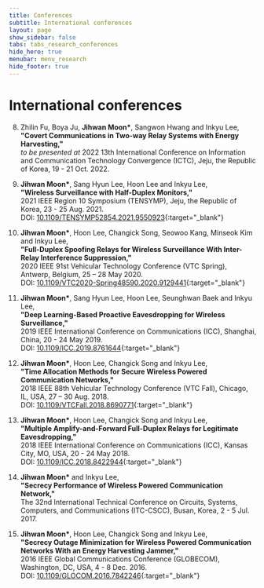 ```yaml
---
title: Conferences
subtitle: International conferences
layout: page
show_sidebar: false
tabs: tabs_research_conferences
hide_hero: true
menubar: menu_research
hide_footer: true
---
```


# International conferences

8. Zhilin Fu, Boya Ju, __Jihwan Moon*__, Sangwon Hwang and Inkyu Lee,       
__"Covert Communications in Two-way Relay Systems with Energy Harvesting,"__      
_to be presented at_ 2022 13th International Conference on Information and Communication Technology Convergence (ICTC), Jeju, the Republic of Korea, 19 - 21 Oct. 2022.      

7. __Jihwan Moon*__, Sang Hyun Lee, Hoon Lee and Inkyu Lee,       
__"Wireless Surveillance with Half-Duplex Monitors,"__      
2021 IEEE Region 10 Symposium (TENSYMP), Jeju, the Republic of Korea, 23 - 25 Aug. 2021.      
DOI: [10.1109/TENSYMP52854.2021.9550923](https://doi.org/10.1109/TENSYMP52854.2021.9550923){:target="_blank"}       

6. __Jihwan Moon*__, Hoon Lee, Changick Song, Seowoo Kang, Minseok Kim and Inkyu Lee,       
__"Full-Duplex Spoofing Relays for Wireless Surveillance With Inter-Relay Interference Suppression,"__      
2020 IEEE 91st Vehicular Technology Conference (VTC Spring), Antwerp, Belgium, 25 – 28 May 2020.        
DOI: [10.1109/VTC2020-Spring48590.2020.9129441](https://doi.org/10.1109/VTC2020-Spring48590.2020.9129441){:target="_blank"}       

5. __Jihwan Moon*__, Sang Hyun Lee, Hoon Lee, Seunghwan Baek and Inkyu Lee,     
__"Deep Learning-Based Proactive Eavesdropping for Wireless Surveillance,"__        
2019 IEEE International Conference on Communications (ICC), Shanghai, China, 20 - 24 May 2019.      
DOI: [10.1109/ICC.2019.8761644](https://doi.org/10.1109/ICC.2019.8761644){:target="_blank"}       

4. __Jihwan Moon*__, Hoon Lee, Changick Song and Inkyu Lee,     
__"Time Allocation Methods for Secure Wireless Powered Communication Networks,"__       
2018 IEEE 88th Vehicular Technology Conference (VTC Fall), Chicago, IL, USA, 27 – 30 Aug. 2018.     
DOI: [10.1109/VTCFall.2018.8690771](https://doi.org/10.1109/VTCFall.2018.8690771){:target="_blank"}       

3. __Jihwan Moon*__, Hoon Lee, Changick Song and Inkyu Lee,     
__"Multiple Amplify-and-Forward Full-Duplex Relays for Legitimate Eavesdropping,"__     
2018 IEEE International Conference on Communications (ICC), Kansas City, MO, USA, 20 - 24 May 2018.     
DOI: [10.1109/ICC.2018.8422944](https://doi.org/10.1109/ICC.2018.8422944){:target="_blank"}       

2. __Jihwan Moon*__ and Inkyu Lee,      
__"Secrecy Performance of Wireless Powered Communication Network,"__        
The 32nd International Technical Conference on Circuits, Systems, Computers, and Communications (ITC-CSCC), Busan, Korea, 2 - 5 Jul. 2017.      

1. __Jihwan Moon*__, Hoon Lee, Changick Song and Inkyu Lee,     
__"Secrecy Outage Minimization for Wireless Powered Communication Networks With an Energy Harvesting Jammer,"__     
2016 IEEE Global Communications Conference (GLOBECOM), Washington, DC, USA, 4 - 8 Dec. 2016.        
DOI: [10.1109/GLOCOM.2016.7842246](https://doi.org/10.1109/GLOCOM.2016.7842246){:target="_blank"}        